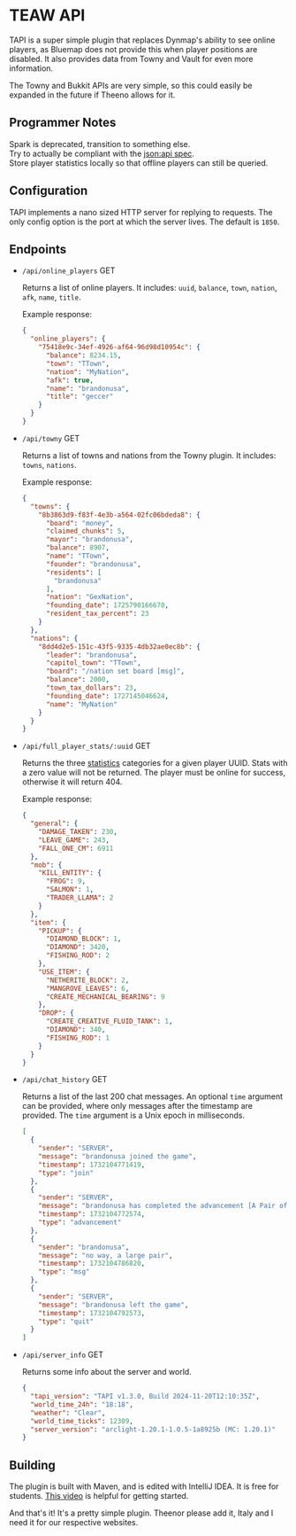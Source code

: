 # TEAW API
TAPI is a super simple plugin that replaces Dynmap's ability to see online players, as Bluemap does not provide this
when player positions are disabled. It also provides data from Towny and Vault for even more information.

The Towny and Bukkit APIs are very simple, so this could easily be expanded in the future if Theeno allows for it.

## Programmer Notes
Spark is deprecated, transition to something else. <br>
Try to actually be compliant with the [json:api spec](https://jsonapi.org/). <br>
Store player statistics locally so that offline players can still be queried.

## Configuration
TAPI implements a nano sized HTTP server for replying to requests. The only config option is the port at which
the server lives. The default is `1850`.

## Endpoints
- `/api/online_players` GET

  Returns a list of online players. It includes: `uuid`, `balance`, `town`, `nation`, `afk`, `name`, `title`.

  Example response:
  ```json
  {
    "online_players": {
      "75418e9c-34ef-4926-af64-96d98d10954c": {
        "balance": 8234.15,
        "town": "TTown",
        "nation": "MyNation",
        "afk": true,
        "name": "brandonusa",
        "title": "geccer"
      }
    }
  }
  ```
  
- `/api/towny` GET

  Returns a list of towns and nations from the Towny plugin. It includes: `towns`, `nations`.
  
  Example response:
  ```json
  {
    "towns": {
      "8b3863d9-f83f-4e3b-a564-02fc06bdeda8": {
        "board": "money",
        "claimed_chunks": 5,
        "mayor": "brandonusa",
        "balance": 8907,
        "name": "TTown",
        "founder": "brandonusa",
        "residents": [
          "brandonusa"
        ],
        "nation": "GexNation",
        "founding_date": 1725790166670,
        "resident_tax_percent": 23
      }
    },
    "nations": {
      "8dd4d2e5-151c-43f5-9335-4db32ae0ec8b": {
        "leader": "brandonusa",
        "capitol_town": "TTown",
        "board": "/nation set board [msg]",
        "balance": 2000,
        "town_tax_dollars": 23,
        "founding_date": 1727145046624,
        "name": "MyNation"
      }
    }
  }
  ```

- `/api/full_player_stats/:uuid` GET

  Returns the three [statistics](https://minecraft.wiki/w/Statistics) categories for a given player UUID. Stats with 
  a zero value will not be returned. The player must be online for success, otherwise it will return 404.

  Example response:
  ```json
  {
    "general": {
      "DAMAGE_TAKEN": 230,
      "LEAVE_GAME": 243,
      "FALL_ONE_CM": 6911
    },
    "mob": {
      "KILL_ENTITY": {
        "FROG": 9,
        "SALMON": 1,
        "TRADER_LLAMA": 2
      }
    },
    "item": {
      "PICKUP": {
        "DIAMOND_BLOCK": 1,
        "DIAMOND": 3420,
        "FISHING_ROD": 2
      },
      "USE_ITEM": {
        "NETHERITE_BLOCK": 2,
        "MANGROVE_LEAVES": 6,
        "CREATE_MECHANICAL_BEARING": 9
      },
      "DROP": {
        "CREATE_CREATIVE_FLUID_TANK": 1,
        "DIAMOND": 340,
        "FISHING_ROD": 1
      }
    }
  }
  ```
  
- `/api/chat_history` GET

  Returns a list of the last 200 chat messages. An optional `time` argument can be provided, where only messages after
  the timestamp are provided. The `time` argument is a Unix epoch in milliseconds.
  ```json
  [
    {
      "sender": "SERVER",
      "message": "brandonusa joined the game",
      "timestamp": 1732104771419,
      "type": "join"
    },
    {
      "sender": "SERVER",
      "message": "brandonusa has completed the advancement [A Pair of Giants]",
      "timestamp": 1732104772574,
      "type": "advancement"
    },
    {
      "sender": "brandonusa",
      "message": "no way, a large pair",
      "timestamp": 1732104786820,
      "type": "msg"
    },
    {
      "sender": "SERVER",
      "message": "brandonusa left the game",
      "timestamp": 1732104792573,
      "type": "quit"
    }
  ]
  ```

- `/api/server_info` GET
  
  Returns some info about the server and world.
  ```json
  {
    "tapi_version": "TAPI v1.3.0, Build 2024-11-20T12:10:35Z",
    "world_time_24h": "18:18",
    "weather": "Clear",
    "world_time_ticks": 12309,
    "server_version": "arclight-1.20.1-1.0.5-1a8925b (MC: 1.20.1)"
  }
  
  ```

## Building
The plugin is built with Maven, and is edited with IntelliJ IDEA. It is free for students.
[This video](https://www.youtube.com/watch?v=s1xg9eJeP3E) is helpful for getting started.

And that's it! It's a pretty simple plugin. Theenor please add it, Italy and I need it for our respective websites.
